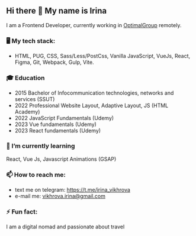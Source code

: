 ## Hi there 👋 My name is Irina

I am a Frontend Developer, currently working in [OptimalGroup](https://optimalgroup.ru/) remotely.

### 🖥️ My tech stack:
   - HTML, PUG, CSS, Sass/Less/PostCss, Vanilla JavaScript, VueJs, React, Figma, Git, Webpack, Gulp, Vite.

### 🎓 Education
  - 2015 Bachelor of Infocommunication technologies, networks and services (SSUT)
  - 2022 Professional Website Layout, Adaptive Layout, JS (HTML Academy)
  - 2022 JavaScript Fundamentals (Udemy)
  - 2023 Vue fundamentals (Udemy)
  - 2023 React fundamentals (Udemy)

### 🌱 I’m currently learning 
React, Vue Js, Javascript Animations (GSAP)

### 📫 How to reach me: 
  - text me on telegram: https://t.me/irina_vikhrova 
  - e-mail me: vikhrova.irina@gmail.com 

### ⚡ Fun fact:
 I am a digital nomad and passionate about travel 

